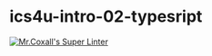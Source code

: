 # ics4u-intro-02-typesript

[![Mr.Coxall's Super Linter](https://github.com/Seti-Ngabo/ics4u-intro-02-typesript/workflows/Mr%20Coxall's%20Super%20Linter/badge.svg)](https://github.com/Seti-Ngabo/ics4u-intro-02-typesript/actions/)
